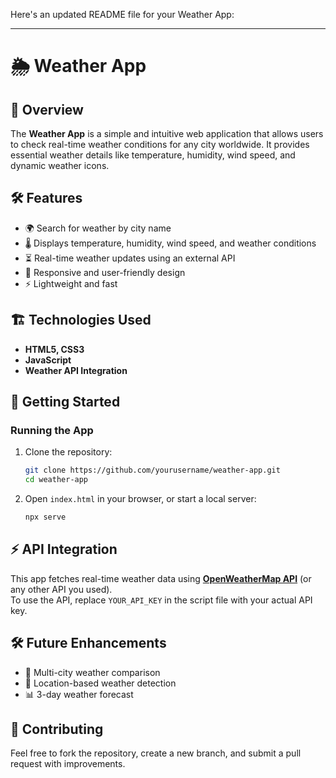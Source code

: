 Here's an updated README file for your Weather App:

---

# 🌦️ Weather App  

## 📌 Overview  
The **Weather App** is a simple and intuitive web application that allows users to check real-time weather conditions for any city worldwide. It provides essential weather details like temperature, humidity, wind speed, and dynamic weather icons.  

## 🛠️ Features  
- 🌍 Search for weather by city name  
- 🌡️ Displays temperature, humidity, wind speed, and weather conditions  
- ⏳ Real-time weather updates using an external API  
- 🎨 Responsive and user-friendly design  
- ⚡ Lightweight and fast  

## 🏗️ Technologies Used  
- **HTML5, CSS3**  
- **JavaScript**  
- **Weather API Integration**  

## 🚀 Getting Started  

### Running the App  
1. Clone the repository:  
   ```bash
   git clone https://github.com/yourusername/weather-app.git
   cd weather-app
   ```  
2. Open `index.html` in your browser, or start a local server:  
   ```bash
   npx serve
   ```  

## ⚡ API Integration  
This app fetches real-time weather data using **[OpenWeatherMap API](https://openweathermap.org/api)** (or any other API you used).  
To use the API, replace `YOUR_API_KEY` in the script file with your actual API key.  

## 🛠️ Future Enhancements  
- 🌆 Multi-city weather comparison  
- 📍 Location-based weather detection  
- 📊 3-day weather forecast  

## 🤝 Contributing  
Feel free to fork the repository, create a new branch, and submit a pull request with improvements.  
